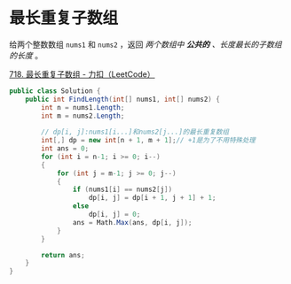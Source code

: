 # 最长重复子数组

给两个整数数组 `nums1` 和 `nums2` ，返回 *两个数组中 **公共的** 、长度最长的子数组的长度* 。

[718. 最长重复子数组 - 力扣（LeetCode）](https://leetcode.cn/problems/maximum-length-of-repeated-subarray/description/)

```c#
public class Solution {
    public int FindLength(int[] nums1, int[] nums2) {     
        int n = nums1.Length;
        int m = nums2.Length;
      
        // dp[i, j]:nums1[i...]和nums2[j...]的最长重复数组
        int[,] dp = new int[n + 1, m + 1];// +1是为了不用特殊处理
        int ans = 0;
        for (int i = n-1; i >= 0; i--)
        {
            for (int j = m-1; j >= 0; j--)
            {
                if (nums1[i] == nums2[j])
                    dp[i, j] = dp[i + 1, j + 1] + 1;
                else
                    dp[i, j] = 0;
                ans = Math.Max(ans, dp[i, j]);
            }
        }

        return ans;
    }
}
```

